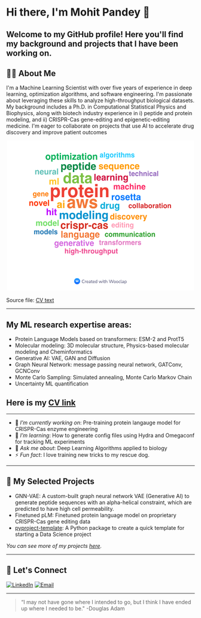 # Hi there, I'm Mohit Pandey 👋

Welcome to my GitHub profile! Here you'll find my background and projects that I have been working on.
---

## 🧑‍💻 About Me
I'm a Machine Learning Scientist with over five years of experience in deep learning, optimization algorithms, and software engineering. I'm passionate about leveraging these skills to analyze high-throughput biological datasets. My background includes a Ph.D. in Computational Statistical Physics and Biophysics, along with biotech industry experience in i)  peptide and protein modeling, and ii) CRISPR-Cas gene-editing and epigenetic-editing medicine. I'm eager to collaborate on projects that use AI to accelerate drug discovery and improve patient outcomes

<center> <img src="Mohit_skills_wordcloud.jpg" width="500" height="400">      </center>

Source file: [CV text](https://github.com/mohitpandey92/mohitpandey92/blob/main/CV_text_for_word_cloud.txt) 


---
## My ML research expertise areas:
- Protein Language Models based on transformers: ESM-2 and ProtT5
- Molecular modeling: 3D molecular structure, Physics-based molecular modeling and Cheminformatics
- Generative AI: VAE, GAN and Diffusion
- Graph Neural Network: message passing neural network, GATConv, GCNConv
- Monte Carlo Sampling: Simulated annealing, Monte Carlo Markov Chain
- Uncertainty ML quantification

Here is my [CV link](https://github.com/mohitpandey92/mohitpandey92/blob/main/Mohit_Pandey_CV_July_2025.pdf)
---

---

- 🔭 *I’m currently working on*: Pre-training protein langauge model for CRISPR-Cas enzyme engineering
- 🌱 *I’m learning*: How to generate config files using Hydra and Omegaconf for tracking ML experiments
- 💬 *Ask me about*: Deep Learning Algorithms applied to biology
- ⚡ *Fun fact*: I love training new tricks to my rescue dog.

---

## 📂 My Selected Projects

- GNN-VAE: A custom-built graph neural network VAE (Generative AI) to generate peptide sequences with an alpha-helical constraint, which are predicted to have high cell permeability.
- Finetuned pLM: Finetuned protein language model on proprietary CRISPR-Cas gene editing data
- [pyproject-template](https://github.com/mohitpandey92/pyproject-template): A Python package to create a quick template for starting a Data Science project

*You can see more of my projects [here](https://github.com/mohitpandey92?tab=repositories).*

---



## 🤝 Let's Connect

[![LinkedIn](https://img.shields.io/badge/LinkedIn-blue?style=flat&logo=linkedin)](https://www.linkedin.com/in/mohit-pandey-1a853367/)
[![Email](https://img.shields.io/badge/Email-red?style=flat&logo=gmail)](mailto:mpandey@bu.edu)

---

> “I may not have gone where I intended to go, but I think I have ended up where I needed to be." -Douglas Adam



